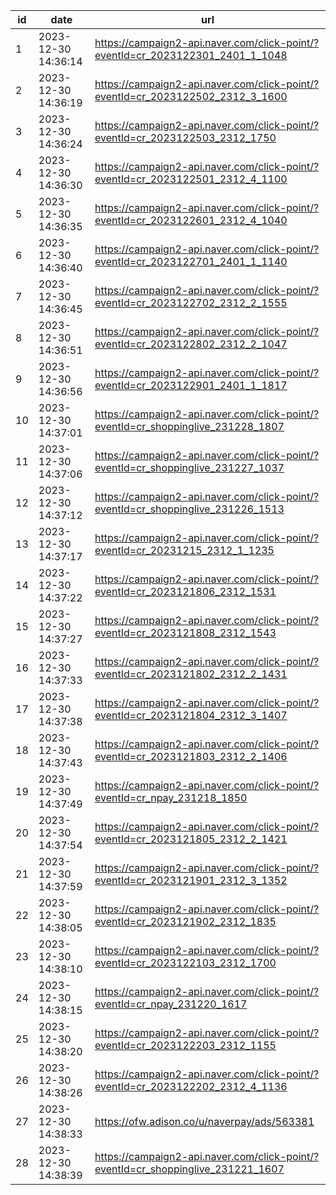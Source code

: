 | id | date                | url                                                                              |
| -- | ------------------- | -------------------------------------------------------------------------------- |
| 1  | 2023-12-30 14:36:14 | https://campaign2-api.naver.com/click-point/?eventId=cr_2023122301_2401_1_1048   |
| 2  | 2023-12-30 14:36:19 | https://campaign2-api.naver.com/click-point/?eventId=cr_2023122502_2312_3_1600   |
| 3  | 2023-12-30 14:36:24 | https://campaign2-api.naver.com/click-point/?eventId=cr_2023122503_2312_1750     |
| 4  | 2023-12-30 14:36:30 | https://campaign2-api.naver.com/click-point/?eventId=cr_2023122501_2312_4_1100   |
| 5  | 2023-12-30 14:36:35 | https://campaign2-api.naver.com/click-point/?eventId=cr_2023122601_2312_4_1040   |
| 6  | 2023-12-30 14:36:40 | https://campaign2-api.naver.com/click-point/?eventId=cr_2023122701_2401_1_1140   |
| 7  | 2023-12-30 14:36:45 | https://campaign2-api.naver.com/click-point/?eventId=cr_2023122702_2312_2_1555   |
| 8  | 2023-12-30 14:36:51 | https://campaign2-api.naver.com/click-point/?eventId=cr_2023122802_2312_2_1047   |
| 9  | 2023-12-30 14:36:56 | https://campaign2-api.naver.com/click-point/?eventId=cr_2023122901_2401_1_1817   |
| 10 | 2023-12-30 14:37:01 | https://campaign2-api.naver.com/click-point/?eventId=cr_shoppinglive_231228_1807 |
| 11 | 2023-12-30 14:37:06 | https://campaign2-api.naver.com/click-point/?eventId=cr_shoppinglive_231227_1037 |
| 12 | 2023-12-30 14:37:12 | https://campaign2-api.naver.com/click-point/?eventId=cr_shoppinglive_231226_1513 |
| 13 | 2023-12-30 14:37:17 | https://campaign2-api.naver.com/click-point/?eventId=cr_20231215_2312_1_1235     |
| 14 | 2023-12-30 14:37:22 | https://campaign2-api.naver.com/click-point/?eventId=cr_2023121806_2312_1531     |
| 15 | 2023-12-30 14:37:27 | https://campaign2-api.naver.com/click-point/?eventId=cr_2023121808_2312_1543     |
| 16 | 2023-12-30 14:37:33 | https://campaign2-api.naver.com/click-point/?eventId=cr_2023121802_2312_2_1431   |
| 17 | 2023-12-30 14:37:38 | https://campaign2-api.naver.com/click-point/?eventId=cr_2023121804_2312_3_1407   |
| 18 | 2023-12-30 14:37:43 | https://campaign2-api.naver.com/click-point/?eventId=cr_2023121803_2312_2_1406   |
| 19 | 2023-12-30 14:37:49 | https://campaign2-api.naver.com/click-point/?eventId=cr_npay_231218_1850         |
| 20 | 2023-12-30 14:37:54 | https://campaign2-api.naver.com/click-point/?eventId=cr_2023121805_2312_2_1421   |
| 21 | 2023-12-30 14:37:59 | https://campaign2-api.naver.com/click-point/?eventId=cr_2023121901_2312_3_1352   |
| 22 | 2023-12-30 14:38:05 | https://campaign2-api.naver.com/click-point/?eventId=cr_2023121902_2312_1835     |
| 23 | 2023-12-30 14:38:10 | https://campaign2-api.naver.com/click-point/?eventId=cr_2023122103_2312_1700     |
| 24 | 2023-12-30 14:38:15 | https://campaign2-api.naver.com/click-point/?eventId=cr_npay_231220_1617         |
| 25 | 2023-12-30 14:38:20 | https://campaign2-api.naver.com/click-point/?eventId=cr_2023122203_2312_1155     |
| 26 | 2023-12-30 14:38:26 | https://campaign2-api.naver.com/click-point/?eventId=cr_2023122202_2312_4_1136   |
| 27 | 2023-12-30 14:38:33 | https://ofw.adison.co/u/naverpay/ads/563381                                      |
| 28 | 2023-12-30 14:38:39 | https://campaign2-api.naver.com/click-point/?eventId=cr_shoppinglive_231221_1607 |
